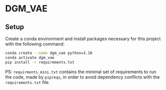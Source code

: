 # DGM_VAE
## Setup
Create a conda environment and install packages necessary for this project with the following command:

```bash
conda create --name dgm_vae python=3.10
conda activate dgm_vae
pip install -r requirements.txt
```
PS: `requirments_mini.txt` contains the minimal set of requirements to run the code, made by `pipreqs`, in order to avoid dependency conflicts with the `requirements.txt` file.

